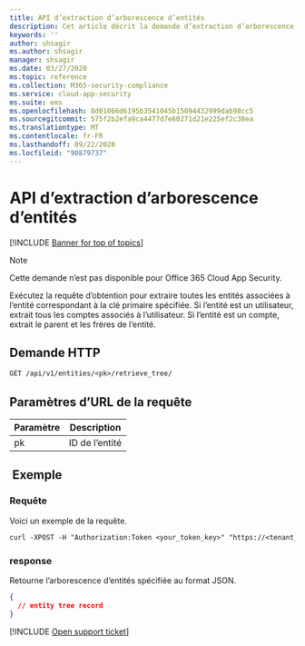 ```yaml
---
title: API d’extraction d’arborescence d’entités
description: Cet article décrit la demande d’extraction d’arborescence d’entités dans l’API des entités de Cloud App Security.
keywords: ''
author: shsagir
ms.author: shsagir
manager: shsagir
ms.date: 03/27/2020
ms.topic: reference
ms.collection: M365-security-compliance
ms.service: cloud-app-security
ms.suite: ems
ms.openlocfilehash: 8d01066d6195b3541045b15094432999dab98cc5
ms.sourcegitcommit: 575f2b2efa9ca4477d7e60271d21e225ef2c38ea
ms.translationtype: MT
ms.contentlocale: fr-FR
ms.lasthandoff: 09/22/2020
ms.locfileid: "90879737"
---
```

# <a name="fetch-entity-tree---entities-api"></a>API d’extraction d’arborescence d’entités

[!INCLUDE [Banner for top of topics](includes/banner.md)]

> [!NOTE]
> Cette demande n’est pas disponible pour Office 365 Cloud App Security.

Exécutez la requête d’obtention pour extraire toutes les entités associées à l’entité correspondant à la clé primaire spécifiée. Si l’entité est un utilisateur, extrait tous les comptes associés à l’utilisateur. Si l’entité est un compte, extrait le parent et les frères de l’entité.

## <a name="http-request"></a>Demande HTTP

```rest
GET /api/v1/entities/<pk>/retrieve_tree/
```

## <a name="request-url-parameters"></a>Paramètres d’URL de la requête

| Paramètre | Description |
| --- | --- |
| pk | ID de l’entité |

## <a name="example"></a> Exemple

### <a name="request"></a>Requête

Voici un exemple de la requête.

```rest
curl -XPOST -H "Authorization:Token <your_token_key>" "https://<tenant_id>.<tenant_region>.contoso.com/api/v1/entities/<pk>/retrieve_tree/"
```

### <a name="response"></a>response

Retourne l’arborescence d’entités spécifiée au format JSON.

```json
{
  // entity tree record
}
```

[!INCLUDE [Open support ticket](includes/support.md)]
